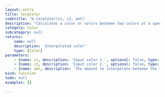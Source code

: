```yaml
---
layout: entry
title: lerpColor
codetitle: 'b.lerpColor(c1, c2, amt)'
description: "Calculates a color or colors between two colors at a specific increment.\nThe amt parameter is the amount to interpolate between the two values where 0.0 equals the first color, 0.5 is half-way in between and 1.0 equals the second color.\nN.B.: Both colors must be either CMYK or RGB."
category: Color
subcategory: null
returns:
    name: null
    description: 'Interpolated color'
    type: [Color]
parameters:
    - {name: c1, description: 'Input color 1.', optional: false, type: [Color]}
    - {name: c2, description: 'Input color 2.', optional: false, type: [Color]}
    - {name: amt, description: 'The amount to interpolate between the two colors.', optional: false, type: [Number]}
kind: function
todo: null
examples: []

---
```

